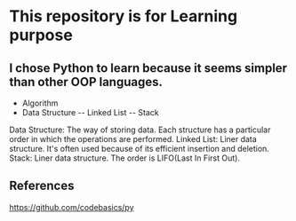 # This repository is for Learning purpose
## I chose Python to learn because it seems simpler than other OOP languages.

- Algorithm
- Data Structure
    --  Linked List
    --  Stack

Data Structure: The way of storing data. Each structure has a particular order in which the operations are performed.
Linked List: Liner data structure.  It's often used because of its efficient insertion and deletion.
Stack: Liner data structure. The order is LIFO(Last In First Out).


## References
https://github.com/codebasics/py